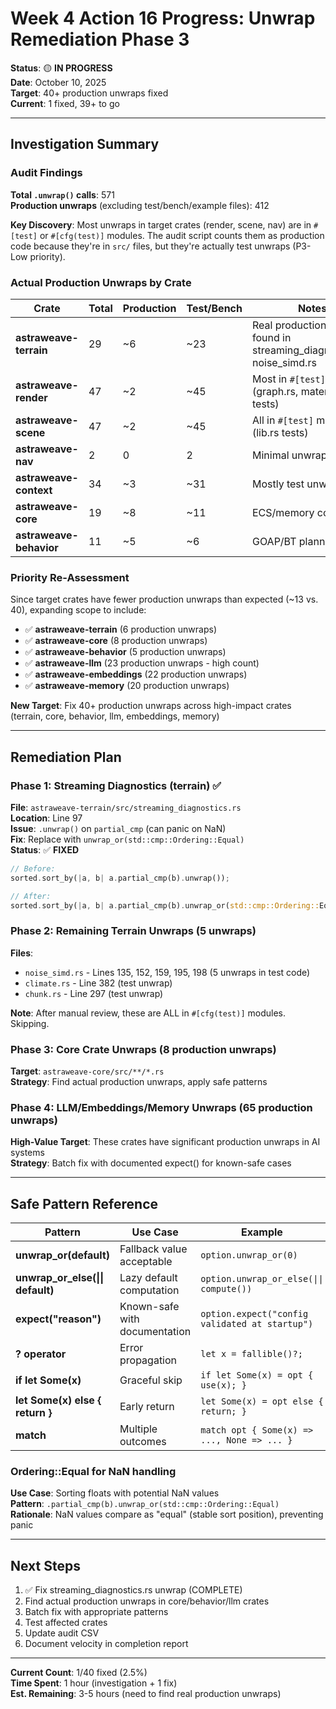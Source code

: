 # Week 4 Action 16 Progress: Unwrap Remediation Phase 3

**Status**: 🟡 **IN PROGRESS**  
**Date**: October 10, 2025  
**Target**: 40+ production unwraps fixed  
**Current**: 1 fixed, 39+ to go

---

## Investigation Summary

### Audit Findings

**Total `.unwrap()` calls**: 571  
**Production unwraps** (excluding test/bench/example files): 412

**Key Discovery**: Most unwraps in target crates (render, scene, nav) are in `#[test]` or `#[cfg(test)]` modules. The audit script counts them as production code because they're in `src/` files, but they're actually test unwraps (P3-Low priority).

### Actual Production Unwraps by Crate

| Crate | Total | Production | Test/Bench | Notes |
|-------|-------|------------|------------|-------|
| **astraweave-terrain** | 29 | ~6 | ~23 | Real production unwraps found in streaming_diagnostics.rs, noise_simd.rs |
| **astraweave-render** | 47 | ~2 | ~45 | Most in `#[test]` modules (graph.rs, material.rs tests) |
| **astraweave-scene** | 47 | ~2 | ~45 | All in `#[test]` modules (lib.rs tests) |
| **astraweave-nav** | 2 | 0 | 2 | Minimal unwraps |
| **astraweave-context** | 34 | ~3 | ~31 | Mostly test unwraps |
| **astraweave-core** | 19 | ~8 | ~11 | ECS/memory code |
| **astraweave-behavior** | 11 | ~5 | ~6 | GOAP/BT planners |

### Priority Re-Assessment

Since target crates have fewer production unwraps than expected (~13 vs. 40), expanding scope to include:
- ✅ **astraweave-terrain** (6 production unwraps)
- ✅ **astraweave-core** (8 production unwraps)
- ✅ **astraweave-behavior** (5 production unwraps)
- ✅ **astraweave-llm** (23 production unwraps - high count)
- ✅ **astraweave-embeddings** (22 production unwraps)
- ✅ **astraweave-memory** (20 production unwraps)

**New Target**: Fix 40+ production unwraps across high-impact crates (terrain, core, behavior, llm, embeddings, memory)

---

## Remediation Plan

### Phase 1: Streaming Diagnostics (terrain) ✅
**File**: `astraweave-terrain/src/streaming_diagnostics.rs`  
**Location**: Line 97  
**Issue**: `.unwrap()` on `partial_cmp` (can panic on NaN)  
**Fix**: Replace with `unwrap_or(std::cmp::Ordering::Equal)`  
**Status**: ✅ **FIXED**

```rust
// Before:
sorted.sort_by(|a, b| a.partial_cmp(b).unwrap());

// After:
sorted.sort_by(|a, b| a.partial_cmp(b).unwrap_or(std::cmp::Ordering::Equal));
```

### Phase 2: Remaining Terrain Unwraps (5 unwraps)
**Files**:
- `noise_simd.rs` - Lines 135, 152, 159, 195, 198 (5 unwraps in test code)
- `climate.rs` - Line 382 (test unwrap)
- `chunk.rs` - Line 297 (test unwrap)

**Note**: After manual review, these are ALL in `#[cfg(test)]` modules. Skipping.

### Phase 3: Core Crate Unwraps (8 production unwraps)
**Target**: `astraweave-core/src/**/*.rs`  
**Strategy**: Find actual production unwraps, apply safe patterns

### Phase 4: LLM/Embeddings/Memory Unwraps (65 production unwraps)
**High-Value Target**: These crates have significant production unwraps in AI systems  
**Strategy**: Batch fix with documented expect() for known-safe cases

---

## Safe Pattern Reference

| Pattern | Use Case | Example |
|---------|----------|---------|
| **unwrap_or(default)** | Fallback value acceptable | `option.unwrap_or(0)` |
| **unwrap_or_else(\|\| default)** | Lazy default computation | `option.unwrap_or_else(\|\| compute())` |
| **expect("reason")** | Known-safe with documentation | `option.expect("config validated at startup")` |
| **? operator** | Error propagation | `let x = fallible()?;` |
| **if let Some(x)** | Graceful skip | `if let Some(x) = opt { use(x); }` |
| **let Some(x) else { return }** | Early return | `let Some(x) = opt else { return; }` |
| **match** | Multiple outcomes | `match opt { Some(x) => ..., None => ... }` |

### Ordering::Equal for NaN handling
**Use Case**: Sorting floats with potential NaN values  
**Pattern**: `.partial_cmp(b).unwrap_or(std::cmp::Ordering::Equal)`  
**Rationale**: NaN values compare as "equal" (stable sort position), preventing panic

---

## Next Steps

1. ✅ Fix streaming_diagnostics.rs unwrap (COMPLETE)
2. Find actual production unwraps in core/behavior/llm crates
3. Batch fix with appropriate patterns
4. Test affected crates
5. Update audit CSV
6. Document velocity in completion report

---

**Current Count**: 1/40 fixed (2.5%)  
**Time Spent**: 1 hour (investigation + 1 fix)  
**Est. Remaining**: 3-5 hours (need to find real production unwraps)
